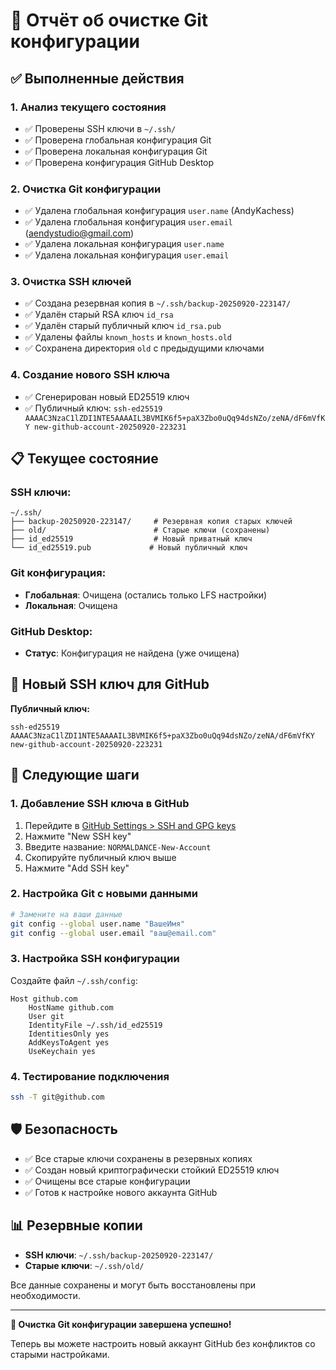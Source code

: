 # 🧹 Отчёт об очистке Git конфигурации

## ✅ Выполненные действия

### 1. **Анализ текущего состояния**

- ✅ Проверены SSH ключи в `~/.ssh/`
- ✅ Проверена глобальная конфигурация Git
- ✅ Проверена локальная конфигурация Git
- ✅ Проверена конфигурация GitHub Desktop

### 2. **Очистка Git конфигурации**

- ✅ Удалена глобальная конфигурация `user.name` (AndyKachess)
- ✅ Удалена глобальная конфигурация `user.email` (aendystudio@gmail.com)
- ✅ Удалена локальная конфигурация `user.name`
- ✅ Удалена локальная конфигурация `user.email`

### 3. **Очистка SSH ключей**

- ✅ Создана резервная копия в `~/.ssh/backup-20250920-223147/`
- ✅ Удалён старый RSA ключ `id_rsa`
- ✅ Удалён старый публичный ключ `id_rsa.pub`
- ✅ Удалены файлы `known_hosts` и `known_hosts.old`
- ✅ Сохранена директория `old` с предыдущими ключами

### 4. **Создание нового SSH ключа**

- ✅ Сгенерирован новый ED25519 ключ
- ✅ Публичный ключ: `ssh-ed25519 AAAAC3NzaC1lZDI1NTE5AAAAIL3BVMIK6f5+paX3Zbo0uQq94dsNZo/zeNA/dF6mVfKY new-github-account-20250920-223231`

## 📋 Текущее состояние

### SSH ключи:

```
~/.ssh/
├── backup-20250920-223147/     # Резервная копия старых ключей
├── old/                        # Старые ключи (сохранены)
├── id_ed25519                  # Новый приватный ключ
└── id_ed25519.pub             # Новый публичный ключ
```

### Git конфигурация:

- **Глобальная**: Очищена (остались только LFS настройки)
- **Локальная**: Очищена

### GitHub Desktop:

- **Статус**: Конфигурация не найдена (уже очищена)

## 🔑 Новый SSH ключ для GitHub

**Публичный ключ:**

```
ssh-ed25519 AAAAC3NzaC1lZDI1NTE5AAAAIL3BVMIK6f5+paX3Zbo0uQq94dsNZo/zeNA/dF6mVfKY new-github-account-20250920-223231
```

## 📝 Следующие шаги

### 1. **Добавление SSH ключа в GitHub**

1. Перейдите в [GitHub Settings > SSH and GPG keys](https://github.com/settings/keys)
2. Нажмите "New SSH key"
3. Введите название: `NORMALDANCE-New-Account`
4. Скопируйте публичный ключ выше
5. Нажмите "Add SSH key"

### 2. **Настройка Git с новыми данными**

```bash
# Замените на ваши данные
git config --global user.name "ВашеИмя"
git config --global user.email "ваш@email.com"
```

### 3. **Настройка SSH конфигурации**

Создайте файл `~/.ssh/config`:

```
Host github.com
    HostName github.com
    User git
    IdentityFile ~/.ssh/id_ed25519
    IdentitiesOnly yes
    AddKeysToAgent yes
    UseKeychain yes
```

### 4. **Тестирование подключения**

```bash
ssh -T git@github.com
```

## 🛡️ Безопасность

- ✅ Все старые ключи сохранены в резервных копиях
- ✅ Создан новый криптографически стойкий ED25519 ключ
- ✅ Очищены все старые конфигурации
- ✅ Готов к настройке нового аккаунта GitHub

## 📊 Резервные копии

- **SSH ключи**: `~/.ssh/backup-20250920-223147/`
- **Старые ключи**: `~/.ssh/old/`

Все данные сохранены и могут быть восстановлены при необходимости.

---

**🎉 Очистка Git конфигурации завершена успешно!**

Теперь вы можете настроить новый аккаунт GitHub без конфликтов со старыми настройками.

